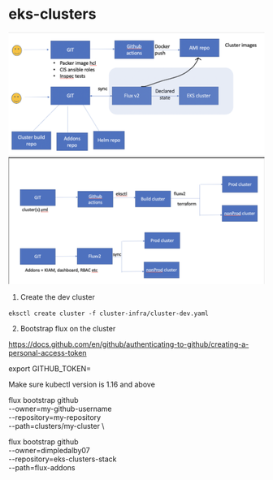 # eks-clusters


![Compute Design](compute-design1.png)
![Compute Design](compute-design2.png)

1. Create the dev cluster

```eksctl create cluster -f cluster-infra/cluster-dev.yaml```

2. Bootstrap flux on the cluster

https://docs.github.com/en/github/authenticating-to-github/creating-a-personal-access-token

export GITHUB_TOKEN=<your-token>

Make sure kubectl version is 1.16 and above



flux bootstrap github \
  --owner=my-github-username \
  --repository=my-repository \
  --path=clusters/my-cluster \

  flux bootstrap github \
  --owner=dimpledalby07 \
  --repository=eks-clusters-stack \
  --path=flux-addons